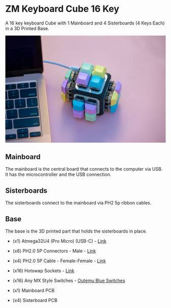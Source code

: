 # ZM Keyboard Cube 16 Key

A 16 key keyboard Cube with 1 Mainboard and 4 Sisterboards (4 Keys Each) in a 3D Printed Base.

![ZM Keyboard Cube 16 Key](Media/DSC_2078-cube-keyboard-1mb.jpg)

## Mainboard

The mainboard is the central board that connects to the computer via USB. It has the microcontroller and the USB connection.

## Sisterboards

The sisterboards connect to the mainboard via PH2 5p ribbon cables.

## Base

The base is the 3D printed part that holds the sisterboards in place.

- (x1) Atmega32U4 (Pro Micro) (USB-C) - [Link](https://www.amazon.com/Teyleten-Robot-Atmega32U4-Development-Microcontroller/dp/B0B6HYLC44/ref=sr_1_3?crid=1Z72IVD6K5QHB&dib=eyJ2IjoiMSJ9.ZidoVDxKehMzRyb3OnIOUo7kCMI-GTvSp8v7tkyBgL58BA7p-ziPMY3oMDgqOEOSc-QSt5b9E2ShBIV1P1GqltFQyeQdjE1EkB5qMozeYW51NsABdqJFCIgT2WEEWY_R9xddxr3srWrZVNAf-xJ2JPbD7jBVTHMw4OqssJZYym9T-Zi5mb3ce8zx-ZsavVqMM9MerjAdKGGWrFRPn9edUzxeo9KCNIvvgTs9WT3TAQY.qMJEUBNzrmVkAFhxaOTXeT6QcE5j--6zlO3GW4qDL_c&dib_tag=se&keywords=pro+micro+usb&qid=1729896778&sprefix=pro+micro+usbc%2Caps%2C93&sr=8-3)

- (x8) PH2.0 5P Connectors - Male - [Link](https://www.amazon.com/Socket-Compatible-JST-PH-Connectors-Through-Hole/dp/B0BM4B7Q1K/ref=sr_1_2?crid=LV04WY779AOP&dib=eyJ2IjoiMSJ9.J0JspjfmU_wA5IvcpMg1OEPEzAe5_aWIRqTMSLZ75sD55DVV8BfTNjyL37ELqL9Yo3JJcSmmmZBcYGHI5VTjTo5TfPZqyB15otkQ48M3bAa6nwT3vhhFxpPeoMUQpHM1Kd-L1LPQee2uXjqVZIUMOLCl5viVLokYCIk3Sx3uOkWf3mIvBt6Y70WREVtoE0QPzGMzJpf5dsGhapXAKQPqOaQVjBZMQytHxUTCKvVDxZ4sDxV_-U8NpOfPLmfVt1WSLR0s8ArhS5NIyv0uWAYu-UMxuhsJzhWZVWSuTZMwIjs.5gs8FlujRHL-QlnwpdgZjsAxdbtPww1E7dCm-rb5q_A&dib_tag=se&keywords=PH2.0+5p&qid=1729896495&sprefix=ph2.0+5p%2Caps%2C85&sr=8-2)

- (x4) PH2.0 5P Cable - Female-Female - [Link](https://www.amazon.com/Yoeruyo-PH2-0mm-Connector-Pre-Crimped-4Pin-20CM/dp/B0C2HF8TBS/ref=sr_1_1_sspa?crid=XRZ4U9WQEIVQ&dib=eyJ2IjoiMSJ9.FKkY4Jt_t46mCYFx8ArLnsIfCDSDHx2Az_dhmAAi9Rq1faGdE11rb3osOfSfDVOaYsH3tv-8nA57dITboaWRrjXOTBXHDgOPbTFpI5xBegpQJiBMcPaXNc_DAU5hD9bfAa4EQWu2SNWp5kH9JA8PoZ4j7y0KE8FlXSnOtHaH0YtGUg-8KtPJAcjzQ7YCVczTQhrCBs9d3qKLWnFpZLFJ6A4hU8sezLmPwESGjEYNS5U.O7sbp3c5--FCIYe7EeUYRELl1z3DWdIYN1yBCFfXQK4&dib_tag=se&keywords=PH2.0%2B5p%2Bcable&qid=1729896566&sprefix=ph2.0%2B5p%2Bcabl%2Caps%2C76&sr=8-1-spons&sp_csd=d2lkZ2V0TmFtZT1zcF9hdGY&th=1)

- (x16) Hotswap Sockets - [Link](https://www.amazon.com/Hot-swap-CPG151101S11-Mechanical-Keyboard-Accessories/dp/B0BVH6M5FP/ref=sr_1_1?crid=1EOEB4ONKKFD5&dib=eyJ2IjoiMSJ9.4jfJMBrnUtVfrD9ndIz5DRPr_csC9M51qPB37z6UI-epkawz0rnq5i67-g2K4mT6iEJaaur9fJryHN7to2gaqUehXHSz2zR0-QSdZg82fCvdf7W9HlWMAyIL1mIesauSiZEzowsU7TEAikLdYLcxYbAIz0h6mlMZBr5-VICxtsn7FZY5GvxP0sg4nF6mmTHFQMUKvx8nfnaEn9tJ8tlXGIHY8yAivTQxTYzsQhptEGM.kBMaLn_dUZwebYqNC1GzRutIyU5VafRdvxoE34a5O9w&dib_tag=se&keywords=Kailh+hotswap&qid=1729908615&sprefix=kailh+hotswap%2Caps%2C82&sr=8-1)

- (x16) Any MX Style Switches - [Outemu Blue Switches](https://www.amazon.com/Mechanical-Switches-Keyboard-Replacement-Included/dp/B09NNMFHQY/ref=sr_1_1_sspa?crid=38YLXTN2CSOJP&dib=eyJ2IjoiMSJ9._hEHWPLGZrlEGSrl9SWBvSyEZqltBi7qKImq_mFL_8glX6MrHuVNWap5utrZ3Bh_YxgNpYrd15wMgBtklIa47GeoHaP6QM5wPxosRUpmXzAGr4dPMh45LHF-ui9pG0co_ntdtFRaYkb7QVmdPCYj_zvMLUM_Tjk3Ve2o8r5veZguIq7zxh1OTzlqYxTlHZALmrnIv9nsqO6fvG1qXvvSLd_icYLjV2Oo4swkAmwuNns.dBM0RIgAmaiUtjpF8hNgDO55DeabKdxSG35fwxZnoUg&dib_tag=se&keywords=blue+switches&qid=1729908712&sprefix=blue+switche%2Caps%2C87&sr=8-1-spons&sp_csd=d2lkZ2V0TmFtZT1zcF9hdGY&psc=1)

- (x1) Mainboard PCB
- (x4) Sisterboard PCB

